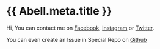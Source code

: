 # {{ Abell.meta.title }}

Hi, You can contact me on [Facebook](https://facebook.com/piyushsthr1), [Instagram](https://instagram.com/piyushsthr) or [Twitter](https://twitter.com/piyushsthr).

You can even create an Issue in Special Repo on [Github](https://github.com/piyushsuthar)